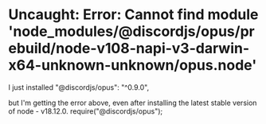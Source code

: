 
# Uncaught: Error: Cannot find module 'node_modules/@discordjs/opus/prebuild/node-v108-napi-v3-darwin-x64-unknown-unknown/opus.node'

I just installed
"@discordjs/opus": "^0.9.0",

but I'm getting the error above, even after installing the latest stable version of node - v18.12.0.
require("@discordjs/opus");

        